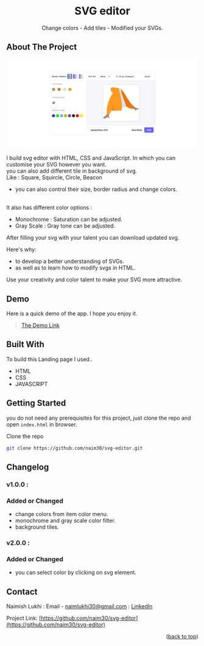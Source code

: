 <div id="top"></div>

<br />
<div align="center">
  <h1 align="center">SVG editor</h1>

  <p align="center">
    Change colors - Add tiles - Modified your SVGs.
  </p>
</div>

## About The Project

![Landing page Screenshot](public/svg-editor.jpg)

I build svg editor with HTML, CSS and JavaScript. In which you can customise your SVG however you want.
<br>
you can also add different tile in background of svg.
<br/>
Like : Square, Squircle, Circle, Beacon

- you can also control their size, border radius and change colors.

<br/>
  It also has different color options :

- Monochrome : Saturation can be adjusted.
- Gray Scale : Gray tone can be adjusted.

After filling your svg with your talent you can download updated svg.

Here's why:

- to develop a better understanding of SVGs.
- as well as to learn how to modify svgs in HTML.

Use your creativity and color talent to make your SVG more attractive.

## Demo

Here is a quick demo of the app. I hope you enjoy it.

> [The Demo Link](https://naim30.github.io/svg-editor/)

## Built With

To build this Landing page I used..

- HTML
- CSS
- JAVASCRIPT

## Getting Started

you do not need any prerequisites for this project, just clone the repo and open `index.html` in browser.

Clone the repo

```sh
git clone https://github.com/naim30/svg-editor.git
```

## Changelog

### v1.0.0 :

### Added or Changed

- change colors from item color menu.
- monochrome and gray scale color filter.
- background tiles.

### v2.0.0 :

### Added or Changed

- you can select color by clicking on svg element.

## Contact

Naimish Lukhi :
Email - naimlukhi30@gmail.com :
[LinkedIn](https://www.linkedin.com/in/naimish-lukhi-a2b14a1b9)

Project Link: [https://github.com/naim30/svg-editor](https://github.com/naim30/svg-editor)

<p align="right">(<a href="#top">back to top</a>)</p>
